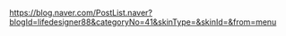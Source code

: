https://blog.naver.com/PostList.naver?blogId=lifedesigner88&categoryNo=41&skinType=&skinId=&from=menu
